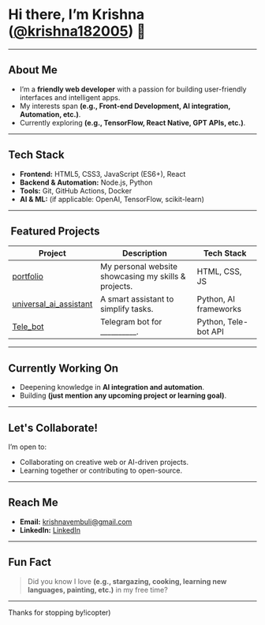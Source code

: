 <!-- Greeting -->
# Hi there, I’m **Krishna** ([@krishna182005](https://github.com/krishna182005)) 👋

---

##  About Me
- I’m a **friendly web developer** with a passion for building user-friendly interfaces and intelligent apps.
- My interests span **(e.g., Front-end Development, AI integration, Automation, etc.)**.
- Currently exploring **(e.g., TensorFlow, React Native, GPT APIs, etc.)**.

---

##  Tech Stack
- **Frontend:** HTML5, CSS3, JavaScript (ES6+), React
- **Backend & Automation:** Node.js, Python
- **Tools:** Git, GitHub Actions, Docker
- **AI & ML:** (if applicable: OpenAI, TensorFlow, scikit-learn)

---

## ​ Featured Projects
| Project | Description | Tech Stack |
|---------|-------------|------------|
| [portfolio](https://github.com/krishna182005/portfolio) | My personal website showcasing my skills & projects. | HTML, CSS, JS |
| [universal_ai_assistant](https://github.com/krishna182005/universal_ai_assistant) | A smart assistant to simplify tasks. | Python, AI frameworks |
| [Tele_bot](https://github.com/krishna182005/Tele_bot) | Telegram bot for __________. | Python, Tele-bot API |

---

##  Currently Working On
- Deepening knowledge in **AI integration and automation**.
- Building **(just mention any upcoming project or learning goal)**.

---

##  Let's Collaborate!
I’m open to:
- Collaborating on creative web or AI-driven projects.
- Learning together or contributing to open-source.

---

##  Reach Me
- **Email:** krishnavembuli@gmail.com  
- **LinkedIn:** [LinkedIn](https://www.linkedin.com/in/krishna-d-140594372?utm_source=share&utm_campaign=share_via&utm_content=profile&utm_medium=android_app)

---

##  Fun Fact
> Did you know I love **(e.g., stargazing, cooking, learning new languages, painting, etc.)** in my free time?

---

Thanks for stopping by!icopter)